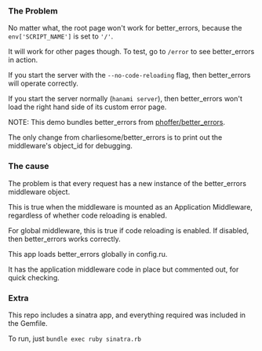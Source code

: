 ### The Problem

No matter what, the root page won't work for better_errors, because the `env['SCRIPT_NAME']` is set to `'/'`.

It will work for other pages though. To test, go to `/error` to see better_errors in action.

If you start the server with the `--no-code-reloading` flag, then better_errors will operate correctly.

If you start the server normally (`hanami server`), then better_errors won't load the right hand side of its custom error page.

NOTE: This demo bundles better_errors from [phoffer/better_errors](https://github.com/phoffer/better_errors).

The only change from charliesome/better_errors is to print out the middleware's object_id for debugging.


### The cause

The problem is that every request has a new instance of the better_errors middleware object.

This is true when the middleware is mounted as an Application Middleware, regardless of whether code reloading is enabled.

For global middleware, this is true if code reloading is enabled. If disabled, then better_errors works correctly.


This app loads better_errors globally in config.ru.

It has the application middleware code in place but commented out, for quick checking.



### Extra

This repo includes a sinatra app, and everything required was included in the Gemfile.

To run, just `bundle exec ruby sinatra.rb`
